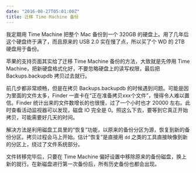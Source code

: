 ```yaml
---
date: "2016-08-27T05:01:00Z"
title: 迁移 Time Machine 备份
---
```


我定期用 Time Machine 把整个 Mac 备份到一个 320GB 的硬盘上。用了几年后这个硬盘终于满了，而且原来的 USB 2.0 实在慢了点，所以买了个 WD 的 2TB 硬盘用于备份。

苹果的支持页面其实给了迁移 Time Machine 备份的方法，大致就是先停用 Time Machine，把新硬盘格式化好，不要忽略硬盘上的读写权限，最后把 Backups.backupdb 拷贝过去就行。

前几步都非常顺畅，但是在拷贝 Backups.backupdb 的时候遇到问题。可能是因为里面的文件太多，Finder 一直卡在“正在准备拷贝xxx个文件”，慢得令人难以置信。Finder 统计出来的文件数增长的也很慢，过了一个小时也才 20000 左右。此时查看活动监视器可以发现，磁盘 IO 完全是 0。照这么下去，要等到它真正开始拷贝，可能需要好几天的时间。

解决方法是利用磁盘工具里的“恢复”功能，以原来的备份分区为源，恢复到新的备份分区。拷贝过程会马上开始。估计“恢复”是直接用 `dd` 之类的工具直接映像到新的分区上，绕过了文件系统部分。

文件转移完毕后，只要在 Time Machine 偏好设置中移除原来的备份磁盘，换上新的就行。在新磁盘进行第一次备份后，所有历史备份也都会出现。